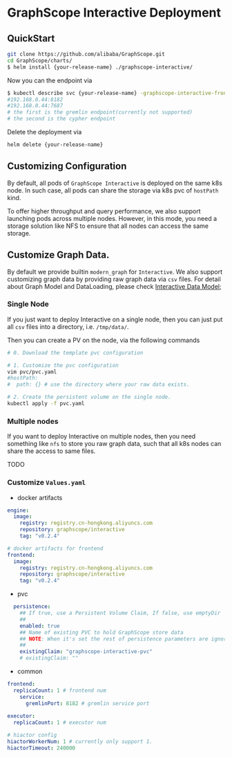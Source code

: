 # GraphScope Interactive Deployment

## QuickStart

```bash
git clone https://github.com/alibaba/GraphScope.git
cd GraphScope/charts/
$ helm install {your-release-name} ./graphscope-interactive/
```

Now you can the endpoint via
```bash
$ kubectl describe svc {your-release-name} -graphscope-interactive-frontend | grep "Endpoints:" | awk -F' ' '{print $2}'
#192.168.0.44:8182
#192.168.0.44:7687
# the first is the gremlin endpoint(currently not supported)
# the second is the cypher endpoint
```

Delete the deployment via 
```bash
helm delete {your-release-name}
```

## Customizing Configuration

By default, all pods of `GraphScope Interactive` is deployed on the same k8s node.
In such case, all pods can share the storage via k8s pvc of `hostPath` kind.

To offer higher throughput and query performance, we also support launching pods across multiple nodes. However, in this mode, you need a storage solution like NFS to ensure that all nodes can access the same storage.


## Customize Graph Data.

By default we provide builtin `modern_graph` for `Interactive`. We also support customizing graph data by providing raw graph data via `csv` files. 
For detail about Graph Model and DataLoading, please check [Interactive Data Model](https://graphscope.io/docs/latest/flex/interactive/data_model);

### Single Node

If you just want to deploy Interactive on a single node, then you can just put all `csv` files into a directory, i.e. `/tmp/data/`.

Then you can create a PV on the node, via the following commands
```bash
# 0. Download the template pvc configuration

# 1. Customize the pvc configuration
vim pvc/pvc.yaml
#hostPath:
#  path: {} # use the directory where your raw data exists.

# 2. Create the persistent volume on the single node.
kubectl apply -f pvc.yaml
```

### Multiple nodes

If you want to deploy Interactive on multiple nodes, then you need something like `nfs` to store you raw graph data, such that all k8s nodes can share the access to same files.

TODO

### Customize `Values.yaml`

- docker artifacts

```yaml
engine:
  image:
    registry: registry.cn-hongkong.aliyuncs.com
    repository: graphscope/interactive
    tag: "v0.2.4"

# docker artifacts for frontend
frontend:
  image:
    registry: registry.cn-hongkong.aliyuncs.com
    repository: graphscope/interactive
    tag: "v0.2.4"
```

- pvc

```yaml
  persistence:
    ## If true, use a Persistent Volume Claim, If false, use emptyDir
    ##
    enabled: true
    ## Name of existing PVC to hold GraphScope store data
    ## NOTE: When it's set the rest of persistence parameters are ignored
    ##
    existingClaim: "graphscope-interactive-pvc"
    # existingClaim: ""
```

- common

```yaml
frontend:
  replicaCount: 1 # frontend num
    service:
      gremlinPort: 8182 # gremlin service port
    
executor:
  replicaCount: 1 # executor num

# hiactor config
hiactorWorkerNum: 1 # currently only support 1.
hiactorTimeout: 240000

```
